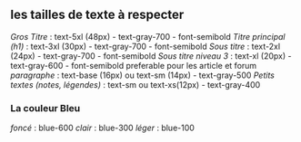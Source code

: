 ## les tailles de texte à respecter 

*Gros Titre* : text-5xl (48px) - text-gray-700 - font-semibold
*Titre principal (h1)* : text-3xl (30px) - text-gray-700 - font-semibold
*Sous titre* : text-2xl (24px) - text-gray-700 - font-semibold
*Sous titre niveau 3* : text-xl (20px) - text-gray-600 - font-semibold preferable pour les article et forum
*paragraphe* : text-base (16px) ou text-sm (14px) - text-gray-500
*Petits textes (notes, légendes)* : text-sm ou text-xs(12px) - text-gray-400


### La couleur Bleu 
*foncé* : blue-600
*clair* : blue-300
*léger* : blue-100




